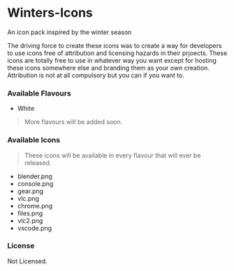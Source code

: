 # Winters-Icons
An icon pack inspired by the winter season

The driving force to create these icons was to create a way 
for developers to use icons free of attribution and licensing 
hazards in their prjoects. 
These icons are totally free to use in whatever way you want
except for hosting these icons somewhere else and branding them as your own creation. Attribution is not at all compulsory but you can if you want to.

### Available Flavours
- White
> More flavours will be added soon.

### Available Icons
> These icons will be available in every flavour that will ever be released.
- blender.png
- console.png
- gear.png
- vlc.png
- chrome.png
- files.png
- vlc2.png
- vscode.png

### License
Not Licensed.
